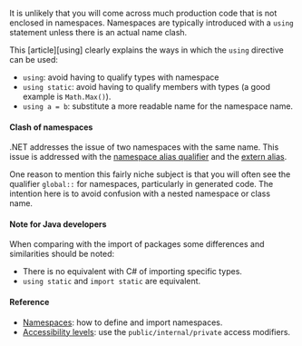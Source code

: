 It is unlikely that you will come across much production code that is not enclosed in namespaces. Namespaces are typically introduced with a `using` statement unless there is an actual name clash.

This [article][using] clearly explains the ways in which the `using` directive can be used:

- `using`: avoid having to qualify types with namespace
- `using static`: avoid having to qualify members with types (a good example is `Math.Max()`).
- `using a = b`: substitute a more readable name for the namespace name.

#### Clash of namespaces

.NET addresses the issue of two namespaces with the same name. This issue is addressed with the [namespace alias qualifier][namespace-alias-qualifier] and the [extern alias][extern-alias].

One reason to mention this fairly niche subject is that you will often see the qualifier `global::` for namespaces, particularly in generated code.  The intention here is to avoid confusion with a nested namespace or class name.

#### Note for Java developers

When comparing with the import of packages some differences and similarities should be noted:

- There is no equivalent with C# of importing specific types.
- `using static` and `import static` are equivalent.

#### Reference

- [Namespaces][namespaces]: how to define and import namespaces.
- [Accessibility levels][accessibility-levels]: use the `public/internal/private` access modifiers.

[namespaces]: https://docs.microsoft.com/en-us/dotnet/csharp/programming-guide/namespaces/
[accessibility-levels]: https://docs.microsoft.com/en-us/dotnet/csharp/language-reference/keywords/accessibility-levels
[namespace-alias-qualifier]: https://docs.microsoft.com/en-us/dotnet/csharp/language-reference/operators/namespace-alias-qualifier
[extern-alias]: https://docs.microsoft.com/en-us/dotnet/csharp/language-reference/keywords/extern-alias
